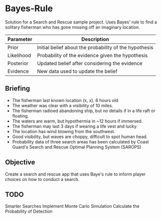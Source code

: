 # Bayes-Rule

Solution for a Search and Rescue sample project. Uses Bayes' rule to find a solitary fisherman who has gone missing off an imaginary location.

| Parameter       | Description                                      |
|-----------------|--------------------------------------------------|
| Prior           | Initial belief about the probability of the hypothesis |
| Likelihood      | Probability of the evidence given the hypothesis     |
| Posterior       | Updated belief after considering the evidence    |
| Evidence        | New data used to update the belief               |

## Briefing

- The fisherman last known location (x, x). 6 hours old
- The weather was clear with a visibility of 10 miles.
- The fisherman radioed abandoning ship, but no details if in a life raft or floating.
- The waters are warm, but hypothermia in ~12 hours if immersed.
- The fisherman may last 3 days if wearing a life vest and lucky.
- The location has wind blowing from the southwest.
- Good visibility, but waves are choppy, difficult to spot human head.
- Probability data of three search areas has been calculated by Coast Guard's Search and Rescue Optimal Planning System (SAROPS)

## Objective

Create a search and rescue app that uses Baye's rule to inform player choices on how to conduct a search.

## TODO

Smarter Searches
Implement Monte Carlo Simulation
Calculate the Probability of Detection
